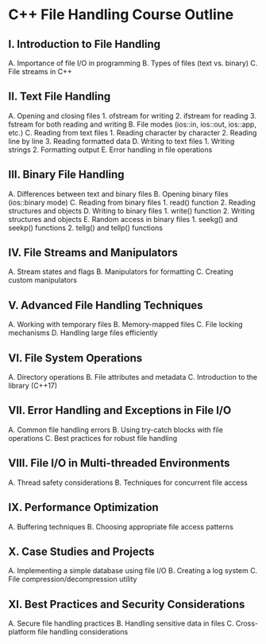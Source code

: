 # C++ File Handling Course Outline

## I. Introduction to File Handling
   A. Importance of file I/O in programming
   B. Types of files (text vs. binary)
   C. File streams in C++

## II. Text File Handling
   A. Opening and closing files
      1. ofstream for writing
      2. ifstream for reading
      3. fstream for both reading and writing
   B. File modes (ios::in, ios::out, ios::app, etc.)
   C. Reading from text files
      1. Reading character by character
      2. Reading line by line
      3. Reading formatted data
   D. Writing to text files
      1. Writing strings
      2. Formatting output
   E. Error handling in file operations

## III. Binary File Handling
   A. Differences between text and binary files
   B. Opening binary files (ios::binary mode)
   C. Reading from binary files
      1. read() function
      2. Reading structures and objects
   D. Writing to binary files
      1. write() function
      2. Writing structures and objects
   E. Random access in binary files
      1. seekg() and seekp() functions
      2. tellg() and tellp() functions

## IV. File Streams and Manipulators
   A. Stream states and flags
   B. Manipulators for formatting
   C. Creating custom manipulators

## V. Advanced File Handling Techniques
   A. Working with temporary files
   B. Memory-mapped files
   C. File locking mechanisms
   D. Handling large files efficiently

## VI. File System Operations
   A. Directory operations
   B. File attributes and metadata
   C. Introduction to the <filesystem> library (C++17)

## VII. Error Handling and Exceptions in File I/O
   A. Common file handling errors
   B. Using try-catch blocks with file operations
   C. Best practices for robust file handling

## VIII. File I/O in Multi-threaded Environments
   A. Thread safety considerations
   B. Techniques for concurrent file access

## IX. Performance Optimization
   A. Buffering techniques
   B. Choosing appropriate file access patterns

## X. Case Studies and Projects
   A. Implementing a simple database using file I/O
   B. Creating a log system
   C. File compression/decompression utility

## XI. Best Practices and Security Considerations
   A. Secure file handling practices
   B. Handling sensitive data in files
   C. Cross-platform file handling considerations
